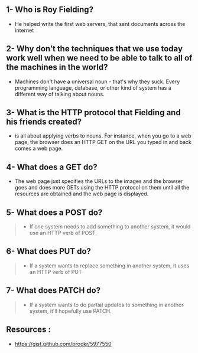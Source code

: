 
## 1- Who is Roy Fielding?
-  He helped write the first web servers, that sent documents across the internet

## 2- Why don’t the techniques that we use today work well when we need to be able to talk to all of the machines in the world?
- Machines don't have a universal noun - that's why they suck. Every programming language, database, or other kind of system has a different way of talking about nouns.

## 3- What is the HTTP protocol that Fielding and his friends created?
- is all about applying verbs to nouns. For instance, when you go to a web page, the browser does an HTTP GET on the URL you typed in and back comes a web page.

## 4- What does a GET do?
- The web page just specifies the URLs to the images and the browser goes and does more GETs using the HTTP protocol on them until all the resources are obtained and the web page is displayed. 

## 5- What does a POST do?
> - If one system needs to add something to another system, it would use an HTTP verb of POST.

## 6- What does PUT do?
> - If a system wants to replace something in another system, it uses an HTTP verb of PUT

## 7- What does PATCH do?
> * If a system wants to do partial updates to something in another system, it'll hopefully use PATCH.

## Resources : 
- https://gist.github.com/brookr/5977550